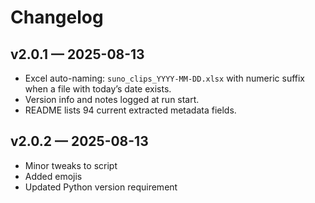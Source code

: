 # Changelog

## v2.0.1 — 2025-08-13

- Excel auto-naming: `suno_clips_YYYY-MM-DD.xlsx` with numeric suffix when a file with today’s date exists.
- Version info and notes logged at run start.
- README lists 94 current extracted metadata fields.

## v2.0.2 — 2025-08-13

- Minor tweaks to script
- Added emojis
- Updated Python version requirement
